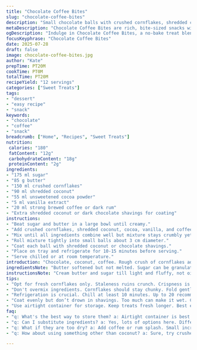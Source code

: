 ```yaml
---
title: "Chocolate Coffee Bites"
slug: "chocolate-coffee-bites"
description: "Small chocolate balls with crushed cornflakes, shredded coconut, and a coffee or rum twist. Butter and sugar combined, mixed with cocoa and vanilla for flavor. Rolled in coconut or chocolate shavings. No baking. Chilled before serving."
metaDescription: "Chocolate Coffee Bites are rich, bite-sized snacks with cocoa, coconut, cornflakes, and a hint of coffee or rum. Quick to prepare, no baking required."
ogDescription: "Indulge in Chocolate Coffee Bites, a no-bake treat blending chocolate, cornflakes, and coconut with a coffee kick. Perfect for any occasion."
focusKeyphrase: "Chocolate Coffee Bites"
date: 2025-07-28
draft: false
image: chocolate-coffee-bites.jpg
author: "Kate"
prepTime: PT20M
cookTime: PT0M
totalTime: PT20M
recipeYield: "12 servings"
categories: ["Sweet Treats"]
tags:
- "dessert"
- "easy recipe"
- "snack"
keywords:
- "chocolate"
- "coffee"
- "snack"
breadcrumb: ["Home", "Recipes", "Sweet Treats"]
nutrition: 
 calories: "180"
 fatContent: "12g"
 carbohydrateContent: "18g"
 proteinContent: "2g"
ingredients:
- "175 ml sugar"
- "85 g butter"
- "150 ml crushed cornflakes"
- "90 ml shredded coconut"
- "55 ml unsweetened cocoa powder"
- "5 ml vanilla extract"
- "20 ml strong brewed coffee or dark rum"
- "Extra shredded coconut or dark chocolate shavings for coating"
instructions:
- "Beat sugar and butter in a large bowl until creamy."
- "Add crushed cornflakes, shredded coconut, cocoa, vanilla, and coffee or rum."
- "Mix until all ingredients combine well but mixture stays crumbly yet holds shape."
- "Roll mixture tightly into small balls about 3 cm diameter."
- "Coat each ball with shredded coconut or chocolate shavings."
- "Place on tray and refrigerate for 10-15 minutes before serving."
- "Serve chilled or at room temperature."
introduction: "Chocolate, coconut, coffee. Rough crush of cornflakes adds crunch. Not baked. No eggs. No milk. Butter connects sugar and dry bits. Vanilla scent lifts. Little rum or coffee darkens up the taste. No nuts. Quick assembly. Cool before biting. Sweet bite. A quick fix when sugar calls. Cold from the fridge. Rich but light. Not fancy but homey. Snack or after meal. Pop in mouth, crunch then melt. Cocoa powder bitter enough to balance sugar. Coconut curls cling outside. Variation in texture key. Comfort food with a kick."
ingredientsNote: "Butter softened but not melted. Sugar can be granulated or superfine. Use fresh cornflakes to avoid stale flavor. Coconut shredded fresh or store-bought works well but keep dry. Cocoa powder preferably unsweetened and dark for boldness. Vanilla extract natural, not artificial, gives real aroma. Coffee should be strong, brewed fresh or instant powder reconstituted. Rum or coffee can be swapped but pick one for that depth. For rolling, shredded coconut or chocolate shavings provide texture contrast and a neat finish. Try dark chocolate shavings for more bitterness or toasted coconut for extra aroma. Quantities adjusted to keep balance between sweet, bitter, and chewy-crunchy texture."
instructionsNote: "Cream butter and sugar till light and fluffy, not oily. Ingredients must mix but not crush cornflakes too much. Fold in cocoa and coconut gently to avoid lumps or dry spots. Add coffee or rum in small amounts to start; can adjust for wetness. Mixture should hold shape but not be wet or greasy. Roll balls with hands quickly before mixture hardens. Chill at least 10 minutes but up to 20 helps firm texture. Coat evenly but don’t overdo rolling to avoid softening balls. Store in airtight container to keep fresh, best eaten within couple days. No baking means immediate consumption or refrigeration needed to keep texture intact. Can double recipe easily but keep mixing consistent. If too dry, add splash more coffee or rum; if too wet, add extra coconut or crushed cereal. Experiment with coatings like crushed nuts or sprinkles for different looks."
tips:
- "Opt for fresh cornflakes only. Staleness ruins crunch. Crispness is key. Keep butter soft. Not melted. Cream it well with sugar. Makes a fluffier texture. Cocoa must be unsweetened or dark. Balance bitterness with sweetness."
- "Don't overmix ingredients. Cornflakes should stay chunky. Fold gently. Incorporate coconut but avoid lumps. Coffee must be strong. Too weak means lost flavor. Adjust wetness by adding in small amounts. Be cautious."
- "Refrigeration is crucial. Chill at least 10 minutes. Up to 20 recommended. Helps texture firm. Roll quickly before mixture hardens. Rolling technique matters. Shape must hold but stay crumbly. Use hands, don’t overdo it."
- "Coat evenly but don’t drown in shavings. Too much can make it wet. Coconut or chocolate shavings for texture. Dark chocolate adds bitterness. Extra aroma with toasted coconut. Experiment with coatings."
- "Use airtight container for storage. Keep treats fresh longer. Best eaten within a couple days. If too dry, splash coffee or rum works. If too wet, add more crushed cornflakes or coconut. Adjust before chilling."
faq:
- "q: What's the best way to store them? a: Airtight container is best. Keeps them fresh. Fridge helps too. Consume within a couple days. Hardens over time."
- "q: Can I substitute ingredients? a: Yes, lots of options here. Different liquors work. Use flavored coffee even. No cornflakes? Try biscuit crumbs. Get creative."
- "q: What if they are too dry? a: Add coffee or rum splash. Small increments. Adjust consistency as mixing continues. Can fix texture issues easy."
- "q: How about using something other than coconut? a: Sure, try crushed nuts. Or even seeds. Texture changes but flavor too. Get variety on coating possibilities."

---
```

